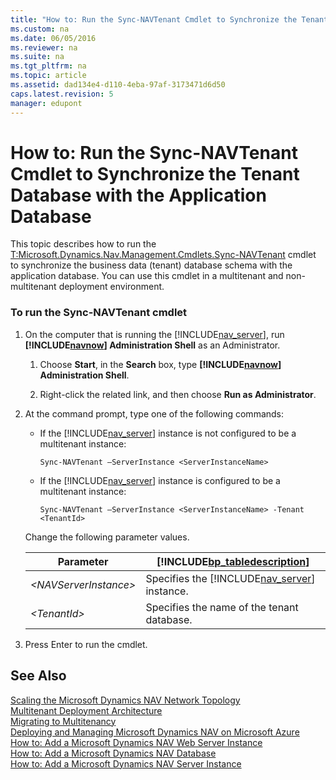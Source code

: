 ```yaml
---
title: "How to: Run the Sync-NAVTenant Cmdlet to Synchronize the Tenant Database with the Application Database"
ms.custom: na
ms.date: 06/05/2016
ms.reviewer: na
ms.suite: na
ms.tgt_pltfrm: na
ms.topic: article
ms.assetid: dad134e4-d110-4eba-97af-3173471d6d50
caps.latest.revision: 5
manager: edupont
---
```

# How to: Run the Sync-NAVTenant Cmdlet to Synchronize the Tenant Database with the Application Database
This topic describes how to run the [T:Microsoft.Dynamics.Nav.Management.Cmdlets.Sync\-NAVTenant](assetId:///T:Microsoft.Dynamics.Nav.Management.Cmdlets.Sync-NAVTenant) cmdlet to synchronize the business data \(tenant\) database schema with the application database. You can use this cmdlet in a multitenant and non\-multitenant deployment environment.  
  
### To run the Sync\-NAVTenant cmdlet  
  
1.  On the computer that is running the [!INCLUDE[nav_server](includes/nav_server_md.md)], run **[!INCLUDE[navnow](includes/navnow_md.md)] Administration Shell** as an Administrator.  
  
    1.  Choose **Start**, in the **Search** box, type **[!INCLUDE[navnow](includes/navnow_md.md)] Administration Shell**.  
  
    2.  Right\-click the related link, and then choose **Run as Administrator**.  
  
2.  At the command prompt, type one of the following commands:  
  
    -   If the [!INCLUDE[nav_server](includes/nav_server_md.md)] instance is not configured to be a multitenant instance:  
  
        ```  
        Sync-NAVTenant –ServerInstance <ServerInstanceName>  
        ```  
  
    -   If the [!INCLUDE[nav_server](includes/nav_server_md.md)] instance is configured to be a multitenant instance:  
  
        ```  
        Sync-NAVTenant –ServerInstance <ServerInstanceName> -Tenant <TenantId>  
        ```  
  
     Change the following parameter values.  
  
    |Parameter|[!INCLUDE[bp_tabledescription](includes/bp_tabledescription_md.md)]|  
    |---------------|---------------------------------------|  
    |*\<NAVServerInstance\>*|Specifies the [!INCLUDE[nav_server](includes/nav_server_md.md)] instance.|  
    |*\<TenantId\>*|Specifies the name of the tenant database.|  
  
3.  Press Enter to run the cmdlet.  
  
## See Also  
 [Scaling the Microsoft Dynamics NAV Network Topology](Scaling-the-Microsoft-Dynamics-NAV-Network-Topology.md)   
 [Multitenant Deployment Architecture](Multitenant-Deployment-Architecture.md)   
 [Migrating to Multitenancy](Migrating-to-Multitenancy.md)   
 [Deploying and Managing Microsoft Dynamics NAV on Microsoft Azure](Deploying-and-Managing-Microsoft-Dynamics-NAV-on-Microsoft-Azure.md)   
 [How to: Add a Microsoft Dynamics NAV Web Server Instance](../Topic/How%20to:%20Add%20a%20Microsoft%20Dynamics%20NAV%20Web%20Server%20Instance.md)   
 [How to: Add a Microsoft Dynamics NAV Database](../Topic/How%20to:%20Add%20a%20Microsoft%20Dynamics%20NAV%20Database.md)   
 [How to: Add a Microsoft Dynamics NAV Server Instance](../Topic/How%20to:%20Add%20a%20Microsoft%20Dynamics%20NAV%20Server%20Instance.md)